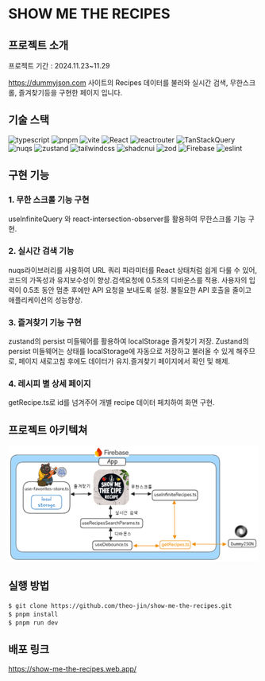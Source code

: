 # SHOW ME THE RECIPES

## 프로젝트 소개

프로젝트 기간 : 2024.11.23~11.29

https://dummyjson.com 사이트의 Recipes 데이터를 불러와 실시간 검색, 무한스크롤, 즐겨찾기등을 구현한 페이지 입니다.

## 기술 스택

<img src="https://img.shields.io/badge/typescript-3178C6?&logo=typescript&logoColor=white"  alt="typescript">
<img src="https://img.shields.io/badge/pnpm-F69220?&logo=pnpm&logoColor=white" alt="pnpm">
<img src="https://img.shields.io/badge/vite-646CFF?&logo=vite&logoColor=white" alt="vite">
<img src="https://img.shields.io/badge/React-61DAFB?&logo=React&logoColor=white"  alt="React">
<img src="https://img.shields.io/badge/reactrouter-CA4245?&logo=reactrouter&logoColor=white"  alt="reactrouter">
<img src="https://img.shields.io/badge/TanStackQuery-FF4154?&logo=ReactQuery&logoColor=white" alt="TanStackQuery">
<img src="https://img.shields.io/badge/nuqs-000000?&logo=nuqs&logoColor=white" alt="nuqs">
<img src="https://img.shields.io/badge/zustand-000000?&logo=zustand&logoColor=white" alt="zustand">
<img src="https://img.shields.io/badge/tailwindcss-06B6D4?&logo=tailwindcss&logoColor=white" alt="tailwindcss">
<img src="https://img.shields.io/badge/shadcnui-000000?&logo=shadcnui&logoColor=white" alt="shadcnui">
<img src="https://img.shields.io/badge/zod-3E67B1?&logo=zod&logoColor=white" alt="zod">
<img src="https://img.shields.io/badge/Firebase-DD2C00?&logo=firebase&logoColor=white" alt="Firebase">
<img src="https://img.shields.io/badge/eslint-4B32C3?&logo=eslint&logoColor=white" alt="eslint">

## 구현 기능

### 1. 무한 스크롤 기능 구현

useInfiniteQuery 와 react-intersection-observer를 활용하여 무한스크롤 기능 구현.

### 2. 실시간 검색 기능

nuqs라이브러리를 사용하여 URL 쿼리 파라미터를 React 상태처럼 쉽게 다룰 수 있어, 코드의 가독성과 유지보수성이 향상.검색요청에 0.5초의 디바운스를 적용. 사용자의 입력이 0.5초 동안 멈춘 후에만 API 요청을 보내도록 설정. 불필요한 API 호출을 줄이고 애플리케이션의 성능향상.

### 3. 즐겨찾기 기능 구현

zustand의 persist 미들웨어를 활용하여 localStorage 즐겨찾기 저장. Zustand의 persist 미들웨어는 상태를 localStorage에 자동으로 저장하고 불러올 수 있게 해주므로, 페이지 새로고침 후에도 데이터가 유지.즐겨찾기 페이지에서 확인 및 해제.

### 4. 레시피 별 상세 페이지

getRecipe.ts로 id를 넘겨주어 개별 recipe 데이터 페치하여 화면 구현.

## 프로젝트 아키텍쳐

![alt text](image.png)

## 실행 방법

```sh
$ git clone https://github.com/theo-jin/show-me-the-recipes.git
$ pnpm install
$ pnpm run dev
```

## 배포 링크

https://show-me-the-recipes.web.app/
